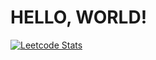 <h1>HELLO, WORLD!</h1>


[![Leetcode Stats](https://leetcard.jacoblin.cool/JacobLinCool)](https://leetcode.com/u/PETPO/)
